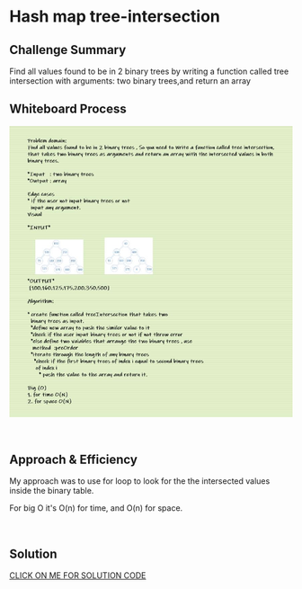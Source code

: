 
# Hash map tree-intersection

## Challenge Summary

Find all values found to be in 2 binary trees by writing a function called tree intersection
with arguments: two binary trees,and return an array

## Whiteboard Process

![img](./img/intersectionFn.JPG)



<br>

## Approach & Efficiency

 My approach was to use for loop to look for the the intersected values inside the binary table.<br>

 For big O it's O(n) for time, and O(n) for space.

<br>

## Solution

[CLICK ON ME FOR SOLUTION CODE](./treeIntersection.js)
